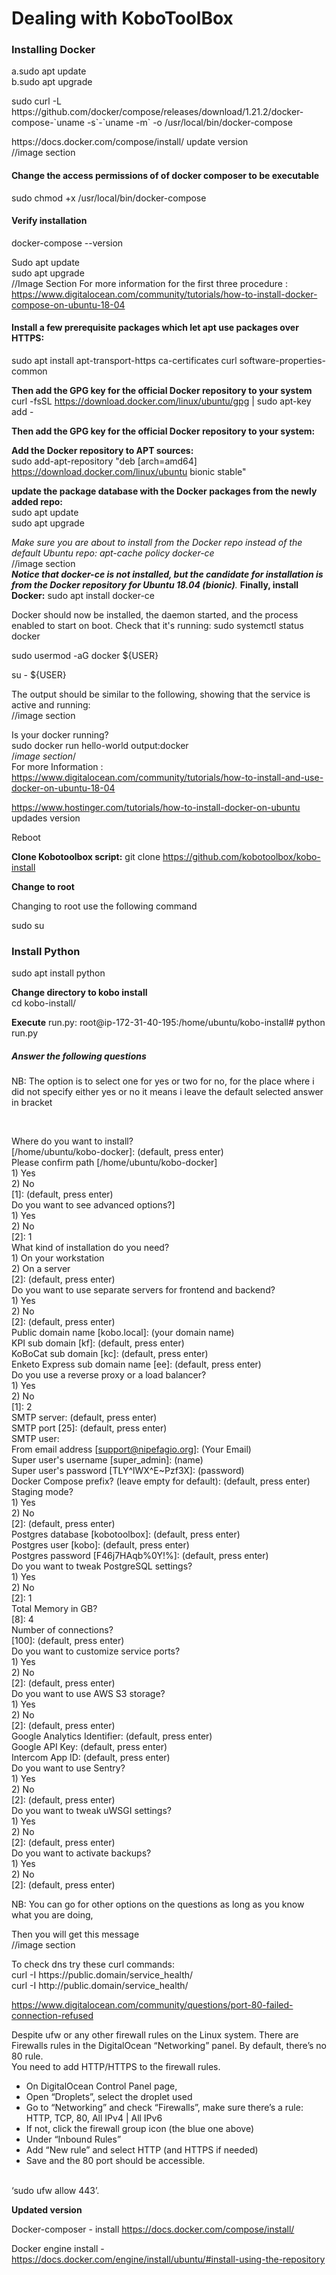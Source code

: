 # Dealing with KoboToolBox 
<b><h3>Installing Docker</h3></b>
  a.sudo apt update<br>
  b.sudo apt upgrade
  <p>sudo curl -L https://github.com/docker/compose/releases/download/1.21.2/docker-compose-`uname -s`-`uname -m` -o /usr/local/bin/docker-compose</p>
  https://docs.docker.com/compose/install/  update version<br>
  //image section
  
  <h4><b>Change the access permissions of of docker composer to be executable</b></h4>
sudo chmod +x /usr/local/bin/docker-compose

<h4><b>Verify installation</b></h4>
docker-compose --version

Sudo apt update<br>
sudo apt upgrade<br>
//Image Section
For more information for the first three procedure : https://www.digitalocean.com/community/tutorials/how-to-install-docker-compose-on-ubuntu-18-04

<h4><b>Install a few prerequisite packages which let apt use packages over HTTPS:</b></h4>
<p>sudo apt install apt-transport-https ca-certificates curl software-properties-common</p>

<b>Then add the GPG key for the official Docker repository to your system</b><br>
curl -fsSL https://download.docker.com/linux/ubuntu/gpg | sudo apt-key add -

<b>Then add the GPG key for the official Docker repository to your system:</b>

 <b>Add the Docker repository to APT sources:</b><br>
sudo add-apt-repository "deb [arch=amd64] https://download.docker.com/linux/ubuntu bionic stable"

<b>update the package database with the Docker packages from the newly added repo:</b>    
sudo apt update<br>
sudo apt upgrade

*Make sure you are about to install from the Docker repo instead of the default Ubuntu repo:
apt-cache policy docker-ce*<br>
//image section<br>
*<b>Notice that docker-ce is not installed, but the candidate for installation is from the Docker repository for Ubuntu 18.04 (bionic)</b>.*
<b>Finally, install Docker:</b>
sudo apt install docker-ce

<p>Docker should now be installed, the daemon started, and the process enabled to start on boot. Check that it's running:
sudo systemctl status docker</p>

sudo usermod -aG docker ${USER}<br>

su - ${USER}<br>

The output should be similar to the following, showing that the service is active and running:<br>
//image section<br>

Is your docker running?<br>
sudo docker run hello-world
output:docker <br>
/*image section*/<br>
For more Information : https://www.digitalocean.com/community/tutorials/how-to-install-and-use-docker-on-ubuntu-18-04

https://www.hostinger.com/tutorials/how-to-install-docker-on-ubuntu updades version<br>

Reboot

<b>Clone Kobotoolbox script:</b>
git clone https://github.com/kobotoolbox/kobo-install

<b> Change to root</b> 
  <p>Changing to root use the following command</p>
  sudo su

<h3><b>Install Python</b></h3>
sudo apt install python

<b>Change directory to kobo install</b><br>
cd kobo-install/

<b> Execute</b>
run.py:  root@ip-172-31-40-195:/home/ubuntu/kobo-install# python run.py

<h5>Answer the following questions</h5>
<p>NB: The option is to select one for yes or two for no, for the place where i did not specify either yes or  no it means i leave the default selected answer in bracket</p><br> 

Where do you want to install? <br>
[/home/ubuntu/kobo-docker]: (default, press enter)<br>
Please confirm path [/home/ubuntu/kobo-docker]<br>
    1) Yes<br>
    2) No<br>
[1]: (default, press enter)<br>
Do you want to see advanced options?]<br>
    1) Yes<br>
    2) No<br>
[2]: 1<br>
What kind of installation do you need?<br>
    1) On your workstation<br>
    2) On a server<br>
[2]: (default, press enter)<br>
Do you want to use separate servers for frontend and backend?<br>
    1) Yes<br>
    2) No<br>
[2]: (default, press enter)<br>
Public domain name [kobo.local]: (your domain name)<br>
KPI sub domain [kf]: (default, press enter)<br>
KoBoCat sub domain [kc]: (default, press enter)<br>
Enketo Express sub domain name [ee]: (default, press enter)<br>
Do you use a reverse proxy or a load balancer?<br>
    1) Yes<br>
    2) No<br>
[1]: 2<br>
SMTP server: (default, press enter)<br>
SMTP port [25]: (default, press enter)<br>
SMTP user: <br>
From email address [support@nipefagio.org]: (Your Email)<br>
Super user's username [super_admin]: (name)<br>
Super user's password [TLY^lWX^E~Pzf3X]: (password)<br>
Docker Compose prefix? (leave empty for default): (default, press enter)<br>
Staging mode?<br>
    1) Yes<br>
    2) No<br>
[2]: (default, press enter)<br>
Postgres database [kobotoolbox]: (default, press enter)<br>
Postgres user [kobo]: (default, press enter)<br>
Postgres password [F46j7HAqb%0Y!%]: (default, press enter)<br>
Do you want to tweak PostgreSQL settings?<br>
    1) Yes<br>
    2) No<br>
[2]: 1<br>
Total Memory in GB?<br>
[8]: 4<br>
Number of connections?<br>
[100]: (default, press enter)<br>
Do you want to customize service ports?<br>
    1) Yes<br>
    2) No<br>
[2]: (default, press enter)<br>
Do you want to use AWS S3 storage?<br>
    1) Yes<br>
    2) No<br>
[2]: (default, press enter)<br>
Google Analytics Identifier: (default, press enter)<br>
Google API Key: (default, press enter)<br>
Intercom App ID: (default, press enter)<br>
Do you want to use Sentry?<br>
    1) Yes<br>
    2) No<br>
[2]: (default, press enter)<br>
Do you want to tweak uWSGI settings?<br>
    1) Yes<br>
    2) No<br>
[2]: (default, press enter)<br>
Do you want to activate backups?<br>
    1) Yes<br>
    2) No<br>
[2]: (default, press enter)<br>

NB: You can go for other options on the questions as long as you know what you are doing,<br> 


Then you will get this message<br>
//image section<br>
<p>
To check dns try these curl commands:<br>
curl -I https://public.domain/service_health/<br>
curl -I http://public.domain/service_health/</p>

https://www.digitalocean.com/community/questions/port-80-failed-connection-refused<br>
<p>Despite ufw or any other firewall rules on the Linux system. There are Firewalls rules in the DigitalOcean “Networking” panel. By default, there’s no 80 rule.<br>
You need to add HTTP/HTTPS to the firewall rules.</p>
<ul>
  <li>On DigitalOcean Control Panel page,</li>
  <li>Open “Droplets”, select the droplet used</li>
<li>Go to “Networking” and check “Firewalls”, make sure there’s a rule: HTTP, TCP, 80, All IPv4 | All IPv6</li>
  <li>If not, click the firewall group icon (the blue one above)</li>
  <li>Under “Inbound Rules”</li>
  <li>Add “New rule” and select HTTP (and HTTPS if needed)</li>
  <li>Save and the 80 port should be accessible.</li><br>
  </ul>
<p>‘sudo ufw allow 443’.</p>

<b>Updated version</b>

Docker-composer - install https://docs.docker.com/compose/install/

Docker engine install - https://docs.docker.com/engine/install/ubuntu/#install-using-the-repository 













